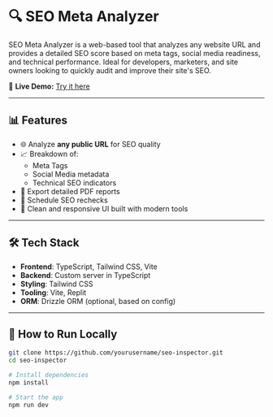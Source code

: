 # 🔍 SEO Meta Analyzer

SEO Meta Analyzer is a web-based tool that analyzes any website URL and provides a detailed SEO score based on meta tags, social media readiness, and technical performance. Ideal for developers, marketers, and site owners looking to quickly audit and improve their site's SEO.

🔗 **Live Demo:** [Try it here](https://416c73d4-a6d5-4ec4-8a99-f0c4d4da8190-00-2kzcbenpu7lcx.worf.replit.dev/)

---

## 📊 Features

- 🌐 Analyze **any public URL** for SEO quality
- 📈 Breakdown of:
  - Meta Tags
  - Social Media metadata
  - Technical SEO indicators
- 📁 Export detailed PDF reports
- 🔄 Schedule SEO rechecks
- 🧠 Clean and responsive UI built with modern tools

---

## 🛠️ Tech Stack

- **Frontend**: TypeScript, Tailwind CSS, Vite
- **Backend**: Custom server in TypeScript
- **Styling**: Tailwind CSS
- **Tooling**: Vite, Replit
- **ORM**: Drizzle ORM (optional, based on config)

---

## 🚀 How to Run Locally

```bash
git clone https://github.com/yourusername/seo-inspector.git
cd seo-inspector

# Install dependencies
npm install

# Start the app
npm run dev
